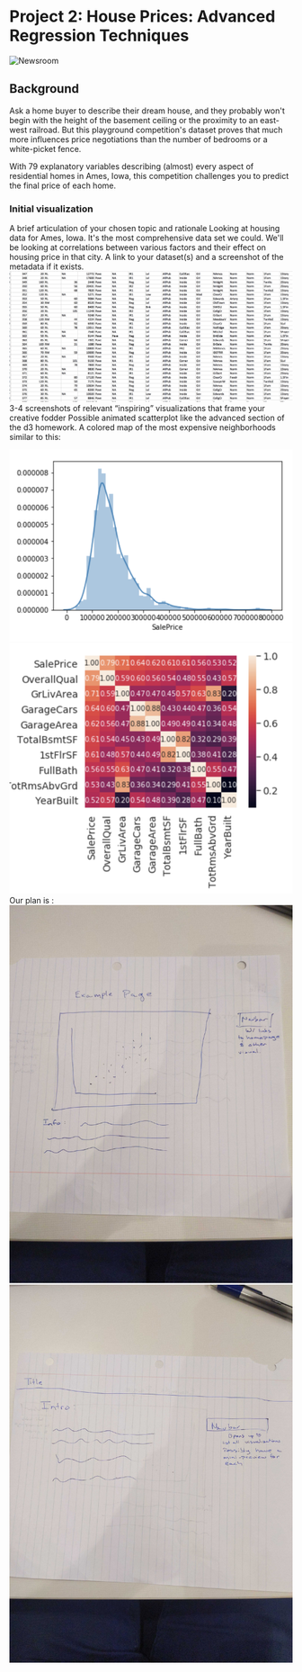 # Project 2: House Prices: Advanced Regression Techniques

![Newsroom](https://www.kaggle.com/c/house-prices-advanced-regression-techniques/overview)

## Background

Ask a home buyer to describe their dream house, and they probably won't begin with the height of the basement ceiling or the proximity to an east-west railroad. But this playground competition's dataset proves that much more influences price negotiations than the number of bedrooms or a white-picket fence.

With 79 explanatory variables describing (almost) every aspect of residential homes in Ames, Iowa, this competition challenges you to predict the final price of each home.


### Initial visualization

A brief articulation of your chosen topic and rationale
Looking at housing data for Ames, Iowa. It's the most comprehensive data set we could. We'll be looking at correlations between various factors and their effect on housing price in that city.
A link to your dataset(s) and a screenshot of the metadata if it exists.
![data](images/data.png)
3-4 screenshots of relevant “inspiring” visualizations that frame your creative fodder
Possible animated scatterplot like the advanced section of the d3 homework.
A colored map of the most expensive neighborhoods similar to this:

![showing](images/showing.png)
![correlation](images/correlation.png)
 Our plan is :
![plan1](images/plan1.jpg)
![plan2](images/plan2.jpg)
